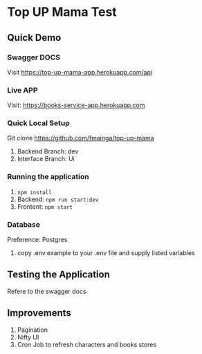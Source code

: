 # Top UP Mama Test

## Quick Demo

### Swagger DOCS
Visit https://top-up-mama-app.herokuapp.com/api

### Live APP 
Visit: https://books-service-app.herokuapp.com

### Quick Local Setup
Git clone https://github.com/fmainga/top-up-mama
1. Backend Branch: dev
2. Interface Branch: Ui
### Running the application

1. `npm install`
2. Backend: `npm run start:dev `
3. Frontent: `npm start`

### Database
Preference: Postgres
1. copy .env.example to your .env file and supply listed variables


## Testing the Application

Refere to the swagger docs

## Improvements
1. Pagination
2. Nifty UI
3. Cron Job to refresh characters and books stores







